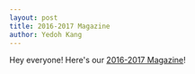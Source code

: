 ```yaml
---
layout: post
title: 2016-2017 Magazine
author: Yedoh Kang
---
```

Hey everyone! Here's our [2016-2017 Magazine](/downloads/teamdocs/magazines/2017Magazine.pdf)!
